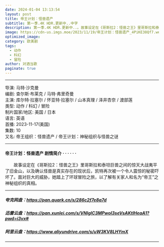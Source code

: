 ```yaml
---
date: 2024-01-04 13:13:54
layout: post
title: 帝王计划：怪兽遗产
subtitle: 第一季.4K HDR.更新中..中字
description: 第一季.4K HDR.更新中..。故事设定在《哥斯拉2：怪兽之王》里哥斯拉和泰坦巨兽之间的惊天大战夷平了旧金山，以及确认怪兽是真实存在的现状后，凯特再次被一个令人震惊的秘密吓坏了。面对巨大的威胁，她踏上了环球冒险之旅，以了解有关家人和名为“帝王”之神秘组织的真相...
image: https://cdn-us.imgs.moe/2023/11/19/帝王计划：怪兽遗产_4PiKE38Qf7.webp
optimized_image: 
category: 欧美剧
tags:
  - 动作
  - 科幻
  - 冒险
author: 对酒当歌
paginate: true
---
```


---

导演: 马特·沙克曼  
编剧: 查尔斯·布莱克 / 马特·弗里奇曼  
主演: 库尔特·拉塞尔 / 怀亚特·拉塞尔 / 山本真理 / 泽井杏奈 / 渡部莲  
类型: 动作 / 科幻 / 冒险  
制片国家/地区: 美国 / 日本  
语言: 英语  
首播: 2023-11-17(美国)  
集数: 10  
又名: 帝王组织：怪兽遗产 / 帝王计划：神秘组织与怪兽之谜  

---

#### 帝王计划：怪兽遗产 剧情简介 · · · · · ·

　　故事设定在《哥斯拉2：怪兽之王》里哥斯拉和泰坦巨兽之间的惊天大战夷平了旧金山，以及确认怪兽是真实存在的现状后，凯特再次被一个令人震惊的秘密吓坏了。面对巨大的威胁，她踏上了环球冒险之旅，以了解有关家人和名为“帝王”之神秘组织的真相。

---

##### 夸克网盘：<https://pan.quark.cn/s/286c2f7e8a7d>

##### 迅雷云盘：<https://pan.xunlei.com/s/VNlgIC3MPwoI3seVsAKtlHeaA1?pwd=i3vx#>

##### 阿里云盘：<https://www.aliyundrive.com/s/uW3KV8LHYmX>

---

